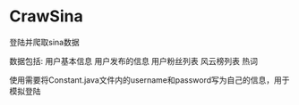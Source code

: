 # CrawSina
登陆并爬取sina数据

数据包括:
用户基本信息
用户发布的信息
用户粉丝列表
风云榜列表
热词

使用需要将Constant.java文件内的username和password写为自己的信息，用于模拟登陆

